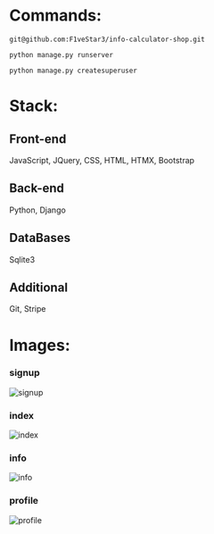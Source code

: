 # Commands:

```git@github.com:F1veStar3/info-calculator-shop.git```

```python manage.py runserver```

```python manage.py createsuperuser```

# Stack: 

## Front-end
JavaScript, JQuery, CSS, HTML, HTMX, Bootstrap

## Back-end
Python, Django 

## DataBases
Sqlite3

## Additional
Git, Stripe

# Images: 

### signup 
![signup](images/signup.png)
### index 
![index](images/index.png)
### info 
![info](images/info.png)
### profile 
![profile](images/profile.png)
